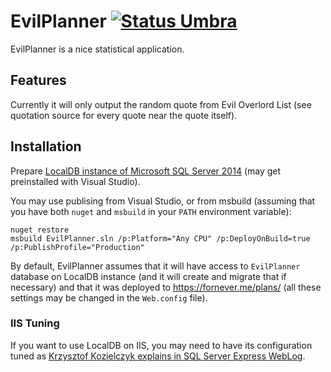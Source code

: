 EvilPlanner [![Status Umbra](https://img.shields.io/badge/status-umbra-red.svg)](https://github.com/ForNeVeR/andivionian-status-classifier)
===========
EvilPlanner is a nice statistical application.

Features
--------
Currently it will only output the random quote from Evil Overlord List (see
quotation source for every quote near the quote itself).

Installation
------------
Prepare [LocalDB instance of Microsoft SQL Server 2014][mssql-localdb] (may get
preinstalled with Visual Studio).

You may use publising from Visual Studio, or from msbuild (assuming that you
have both `nuget` and `msbuild` in your `PATH` environment variable):

    nuget restore
    msbuild EvilPlanner.sln /p:Platform="Any CPU" /p:DeployOnBuild=true /p:PublishProfile="Production"

By default, EvilPlanner assumes that it will have access to `EvilPlanner`
database on LocalDB instance (and it will create and migrate that if necessary)
and that it was deployed to https://fornever.me/plans/ (all these settings may
be changed in the `Web.config` file).

### IIS Tuning
If you want to use LocalDB on IIS, you may need to have its configuration tuned
as [Krzysztof Kozielczyk explains in SQL Server Express WebLog][iis-localdb].

[iis-localdb]: http://blogs.msdn.com/b/sqlexpress/archive/2011/12/09/using-localdb-with-full-iis-part-1-user-profile.aspx
[mssql-localdb]: https://msdn.microsoft.com/ru-ru/library/hh510202(v=sql.120).aspx
